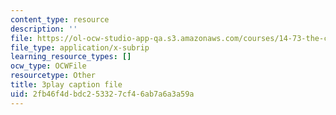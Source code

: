 ```yaml
---
content_type: resource
description: ''
file: https://ol-ocw-studio-app-qa.s3.amazonaws.com/courses/14-73-the-challenge-of-world-poverty-spring-2011/2fb46f4dbdc253327cf46ab7a6a3a59a_jXU0OeAaHn8.srt
file_type: application/x-subrip
learning_resource_types: []
ocw_type: OCWFile
resourcetype: Other
title: 3play caption file
uid: 2fb46f4d-bdc2-5332-7cf4-6ab7a6a3a59a
---
```

